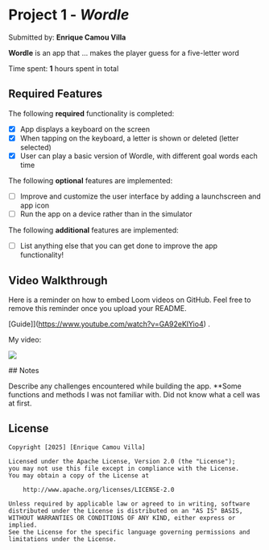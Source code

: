 # Project 1 - *Wordle*

Submitted by: **Enrique Camou Villa**

**Wordle** is an app that ... makes the player guess for a five-letter word

Time spent: **1** hours spent in total

## Required Features

The following **required** functionality is completed:

- [x] App displays a keyboard on the screen
- [x] When tapping on the keyboard, a letter is shown or deleted (letter selected)
- [x] User can play a basic version of Wordle, with different goal words each time

The following **optional** features are implemented:

- [ ] Improve and customize the user interface by adding a launchscreen and app icon
- [ ] Run the app on a device rather than in the simulator

The following **additional** features are implemented:

- [ ] List anything else that you can get done to improve the app functionality!

## Video Walkthrough

Here is a reminder on how to embed Loom videos on GitHub. Feel free to remove this reminder once you upload your README. 

[Guide]](https://www.youtube.com/watch?v=GA92eKlYio4) .

My video: <div>
    <a href="https://www.loom.com/share/c04dc9a712e7434cb8b6899ad9faa96e">
    </a>
    <a href="https://www.loom.com/share/c04dc9a712e7434cb8b6899ad9faa96e">
      <img style="max-width:300px;" src="https://cdn.loom.com/sessions/thumbnails/c04dc9a712e7434cb8b6899ad9faa96e-43e3a0b35e8a3d85-full-play.gif">
    </a>
  </div>
## Notes

Describe any challenges encountered while building the app.
**Some functions and methods I was not familiar with. Did not know what a cell was at first.

## License

    Copyright [2025] [Enrique Camou Villa]

    Licensed under the Apache License, Version 2.0 (the "License");
    you may not use this file except in compliance with the License.
    You may obtain a copy of the License at

        http://www.apache.org/licenses/LICENSE-2.0

    Unless required by applicable law or agreed to in writing, software
    distributed under the License is distributed on an "AS IS" BASIS,
    WITHOUT WARRANTIES OR CONDITIONS OF ANY KIND, either express or implied.
    See the License for the specific language governing permissions and
    limitations under the License.
